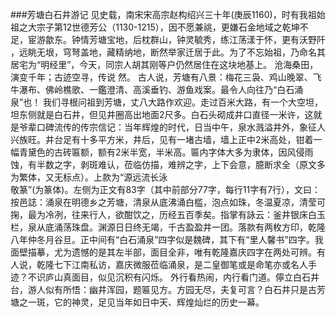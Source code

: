 ###芳塘白石井游记
见史载，南宋宋高宗赵构绍兴三十年(庚辰1160)，时有我祖始祖之大宗子第12世德芳公（1130-1215），因不愿兼祧，更嫌石金地域之乾坤不足，宦游歙东。钟情芳塘宝地，后枕群山，钟灵毓秀，练江荡漾于怀，更有沃野阡  ，远眺无垠，穹弩盖地，藏精纳地，断然举家迁居于此。为了不忘始祖，乃命名其居宅为“明经里”，今天，同宗人胡其刚等户仍然居住在这块地基上。
沧海桑田，演变千年；古迹空寻，传说  然。
古人说，芳塘有八景：梅花三袅、鸡山晚翠、飞牛瀑布、佛岭樵歌、一鑑澄清、高溪垂钓、游鱼戏案。最令人向往乃“白石涌泉”也！
我们寻根问祖到芳塘，丈八大路作欢迎。走过百米大路，有一个大空坦，坦东侧就是白石井，但见井圈高出地面2尺多。白石头砌成井口直径一米许，这就是爷辈口碑流传的传宗信记：当年辉煌的时代，日当中午，泉水溅溢井外，象征人兴族旺。井台足有十多平方米，井后，见有一堵古墙，墙上正中2米高处，钳着一幅青黛色的古砖匾额，额有2米半宽，半米高。匾内字体大多为隶体，因风侵雨蚀，有半数之字，剥斑难认，莅临仿描，难辨之字，上下会意，臆断求全（原文多为繁体，又无标点）。上款为“源远流长泳  
敬篆”(为篆体)。左侧为正文有83字（其中前部分77字，每行11字有7行），文曰：按邑誌：涌泉在明德乡之芳塘，清泉从底沸涌白槛，泡点如珠，冬温夏凉，清莹可掬，最为冷冽，往来行人，欲酣饮之，历经五百季矣。指掌有詠云：釜井银床白玉栏，泉从底涌荡珠盘。渊源日日终无竭，千古盈盈井一团。落款有两枚方印，乾隆八年仲冬月谷旦。正中间有“白石涌泉”四字似是魏碑，其下有“里人馨书”四字。我面壁描摹，尤为遗憾的是其左半部，面目全非，唯有乾隆嘉庆四字在两处可辨。有人说，乾隆七下江南私访，嘉庆微服莅临涌泉，是二皇御笔或是命笔亦或名人手迹？不识庐山真面目，似见沉积有闪烁。
    外行看热闹，内行看门道。儜立白石井台，游人似有所悟：幽井浑园，题匾见方。方园无尽，夫复可言？白石井只是古芳塘之一斑，它的神灵，足见当年如日中天、辉煌灿烂的历史一幕。           

